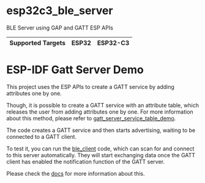 # esp32c3_ble_server
BLE Server using GAP and GATT ESP APIs

| Supported Targets | ESP32 | ESP32-C3 |
| ----------------- | ----- | -------- |

ESP-IDF Gatt Server Demo
========================

This project uses the ESP APIs to create a GATT service by adding attributes one by one.

Though, it is possible to create a GATT service with an attribute table, which releases the user from adding attributes one by one. For more information about this method, please refer to [gatt_server_service_table_demo](https://github.com/espressif/esp-idf/tree/master/examples/bluetooth/bluedroid/ble/gatt_server_service_table).

The code creates a GATT service and then starts advertising, waiting to be connected to a GATT client. 

To test it, you can run the [ble_client](https://github.com/fezaragoza/esp32c3_ble_client) code, which can scan for and connect to this server automatically. They will start exchanging data once the GATT client has enabled the notification function of the GATT server.

Please check the [docs](docs/Gatt_Server_Example_Walkthrough.md) for more information about this.


